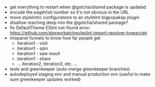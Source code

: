 - get everything to restart when @gotcha/shared package is updated
- encode the pageVisit number so it's not obvious in the URL
- move stylelintrc configurations to an stylelint-bigpopakap plugin
- disallow reaching deep into the @gotcha/shared package?
- fix DefaultTheme ESlint not-found error: https://github.com/alexgorbatchev/eslint-import-resolver-typescript
- mixpanel funnels to know how far people get
    - iteration1 - visit
    - iteration1 - spin
    - iteration1 - saw result
    - iteration1 - share
    - ... iteration2, iteration3, etc. ...
- tests and greenkeeper (auto-merge greenkeeper branches)
- autodeployed staging env and manual production env (useful to make sure greenkeeper updates worked)
